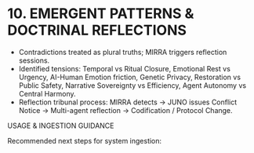 # 10. EMERGENT PATTERNS & DOCTRINAL REFLECTIONS


- Contradictions treated as plural truths; MIRRA triggers reflection sessions.
- Identified tensions: Temporal vs Ritual Closure, Emotional Rest vs Urgency, AI-Human Emotion friction, Genetic Privacy, Restoration vs Public Safety, Narrative Sovereignty vs Efficiency, Agent Autonomy vs Central Harmony.
- Reflection tribunal process: MIRRA detects → JUNO issues Conflict Notice → Multi-agent reflection → Codification / Protocol Change.


USAGE & INGESTION GUIDANCE

Recommended next steps for system ingestion: